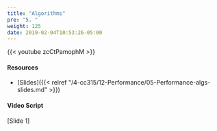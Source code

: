 ```yaml
---
title: "Algorithms"
pre: "5. "
weight: 125
date: 2019-02-04T10:53:26-05:00
---
```


{{< youtube zcCtPamophM >}}

#### Resources
* [Slides]({{< relref "/4-cc315/12-Performance/05-Performance-algs-slides.md" >}})

#### Video Script

[Slide 1]